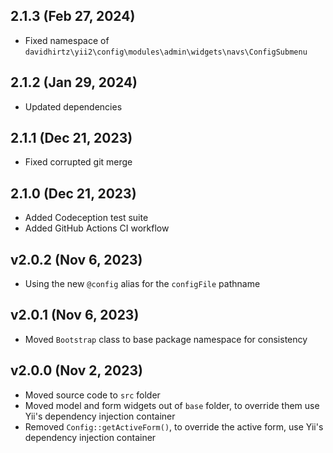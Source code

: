 ## 2.1.3 (Feb 27, 2024)

- Fixed namespace of `davidhirtz\yii2\config\modules\admin\widgets\navs\ConfigSubmenu`

## 2.1.2 (Jan 29, 2024)

- Updated dependencies

## 2.1.1 (Dec 21, 2023)

- Fixed corrupted git merge

## 2.1.0 (Dec 21, 2023)

- Added Codeception test suite
- Added GitHub Actions CI workflow

## v2.0.2 (Nov 6, 2023)

- Using the new `@config` alias for the `configFile` pathname

## v2.0.1 (Nov 6, 2023)

- Moved `Bootstrap` class to base package namespace for consistency

## v2.0.0 (Nov 2, 2023)

- Moved source code to `src` folder
- Moved model and form widgets out of `base` folder, to override them use Yii's dependency injection
  container
- Removed `Config::getActiveForm()`, to override the active form, use Yii's dependency injection
  container
